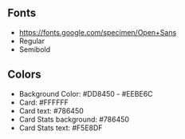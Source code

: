 ## Fonts

- https://fonts.google.com/specimen/Open+Sans
- Regular
- Semibold

## Colors

- Background Color: #DD8450 - #EEBE6C
- Card: #FFFFFF
- Card text: #786450
- Card Stats background: #786450
- Card Stats text: #F5E8DF
